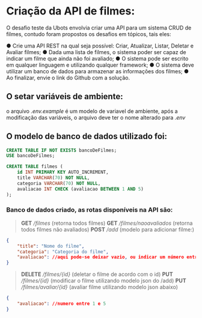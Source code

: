 # Criação da API de filmes:
O desafio teste da Ubots envolvia criar uma API para um sistema CRUD de filmes, contudo foram propostos os desafios em tópicos, tais eles:

● Crie uma API REST na qual seja possível: Criar, Atualizar, Listar, Deletar e Avaliar
filmes;
● Dada uma lista de filmes, o sistema poder ser capaz de indicar um filme que
ainda não foi avaliado;
● O sistema pode ser escrito em qualquer linguagem e utilizando qualquer
framework;
● O sistema deve utilizar um banco de dados para armazenar as informações dos
filmes;
● Ao finalizar, envie o link do Github com a solução.

## O setar variáveis de ambiente:
o arquivo *.env.example* é um modelo de variavel de ambiente, após a modificação das variáveis, o arquivo deve ter o nome alterado para *.env*

## O modelo de banco de dados utilizado foi:
```sql
CREATE TABLE IF NOT EXISTS bancoDeFilmes;
USE bancoDeFilmes;

CREATE TABLE filmes (
    id INT PRIMARY KEY AUTO_INCREMENT,
    title VARCHAR(70) NOT NULL,
    categoria VARCHAR(70) NOT NULL,
    avaliacao INT CHECK (avaliacao BETWEEN 1 AND 5)
);
```
### Banco de dados criado, as rotas disponíveis na API são:
> **GET** */filmes* (retorna todos filmes)
> **GET** */filmes/naoavaliados* (retorna todos filmes não avaliados)
> **POST** */add* (modelo para adicionar filme:)
```json
{
    "title": "Nome do filme",
    "categoria": "Categoria do filme",
    "avaliacao": //aqui pode-se deixar vazio, ou indicar um número entre 1 e 5, ou até mesmo nem incluir avaliacao
}
```
> **DELETE** */filmes/{id}* (deletar o filme de acordo com o id)
> **PUT** */filmes/{id}* (modificar o filme utilizando modelo json do /add)
> **PUT** */filmes/avaliar/{id}* (avaliar filme utilizando modelo json abaixo)
```json
{
    "avaliacao": //numero entre 1 e 5
}
```